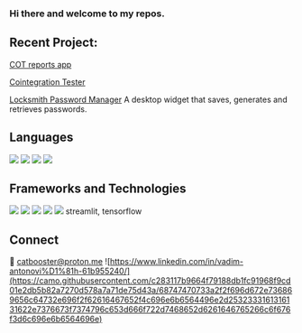 ### Hi there and welcome to my repos. 

<!--
**gamaiun/gamaiun** is a ✨ _special_ ✨ repository because its `README.md` (this file) appears on your GitHub profile.

Here are some ideas to get you started:

- 🔭 I’m currently working on 
- 🌱 I’m currently learning ...
- 👯 I’m looking to collaborate on ...
- 🤔 I’m looking for help with ...
- 💬 Ask me about ...
- 📫 How to reach me: ...
- 😄 Pronouns: ...
- ⚡ Fun fact: ...
-->

## Recent Project:
[COT reports app](https://gamaiun-cot-financial-app-app-9c911c.streamlit.app/)

[Cointegration Tester](https://github.com/gamaiun/stocks_cointegration)

[Locksmith Password Manager](https://github.com/gamaiun/Locksmith-Password_manager) A desktop widget that saves, generates and retrieves passwords.

## Languages
![](https://camo.githubusercontent.com/5f15a9a96a2d838e8299de44943f75c6e251f6158784ee72cd2a730b7da6f4e1/68747470733a2f2f696d672e736869656c64732e696f2f62616467652f707974686f6e2d2532333161316131623f7374796c653d666f722d7468652d6261646765266c6f676f3d707974686f6e) ![](https://camo.githubusercontent.com/960c9d3d1453c346b71c168e29bc5410bedc02e06ea39f2406a0f48927ecec51/68747470733a2f2f696d672e736869656c64732e696f2f62616467652f53514c2d2532333161316131623f7374796c653d666f722d7468652d6261646765) ![](https://camo.githubusercontent.com/16aa632ef2cce922efdb3290346aac0782436b14c3fa30b99b6926bc014a158c/68747470733a2f2f696d672e736869656c64732e696f2f62616467652f48544d4c2d2532333161316131623f7374796c653d666f722d7468652d6261646765266c6f676f3d68746d6c35) ![](https://camo.githubusercontent.com/c91549c309d58c4c355cac3d7f479b4e96a9781c0667ba12a8c8b244b4e1f858/68747470733a2f2f696d672e736869656c64732e696f2f62616467652f4c615465582d2532333161316131623f7374796c653d666f722d7468652d6261646765266c6f676f3d6c61746578)

## Frameworks and Technologies

![](https://camo.githubusercontent.com/de9aaaa15708f79d91c9efe62a210484f4f482c45e38272cc470b4b4352f581f/68747470733a2f2f696d672e736869656c64732e696f2f62616467652f6e756d70792d2532333161316131622e7376673f7374796c653d666f722d7468652d6261646765266c6f676f3d6e756d7079) ![](https://camo.githubusercontent.com/a6939ee726dea559a842a1af73f549bedbf192c566dbb5b139def78a9a0649ee/68747470733a2f2f696d672e736869656c64732e696f2f62616467652f70616e6461732d2532333161316131622e7376673f7374796c653d666f722d7468652d6261646765266c6f676f3d70616e646173) ![](https://camo.githubusercontent.com/c2bb8b2b232241cbf6e6d6fd96e4a9a35b8aad38b70c1376dd3c8de6d4b5319f/68747470733a2f2f696d672e736869656c64732e696f2f62616467652f7363696b69742d2d6c6561726e2d2532333161316131622e7376673f7374796c653d666f722d7468652d6261646765266c6f676f3d7363696b69742d6c6561726e) ![](https://camo.githubusercontent.com/98e7cd0fbd6482bbd22a7748f7ba156866b5030fe96de82297fc3b705837f557/68747470733a2f2f696d672e736869656c64732e696f2f62616467652f4d7953514c2d2532333161316131622e7376673f7374796c653d666f722d7468652d6261646765266c6f676f3d6d7973716c) ![](https://camo.githubusercontent.com/28882a2284946a0945c6ea3fd7a72ac425c07b12f513077cd0ba9f0ae4c9f8c2/68747470733a2f2f696d672e736869656c64732e696f2f62616467652f7079746f7263682d2532333161316131622e7376673f7374796c653d666f722d7468652d6261646765266c6f676f3d7079746f726368) streamlit, tensorflow

## Connect 
💬 catbooster@proton.me 
![https://www.linkedin.com/in/vadim-antonovi%D1%81h-61b955240/](https://camo.githubusercontent.com/c283117b9664f79188db1fc91968f9cd01e2db5b82a7270d578a7a71de75d43a/68747470733a2f2f696d672e736869656c64732e696f2f62616467652f4c696e6b6564496e2d2532333161316131622e7376673f7374796c653d666f722d7468652d6261646765266c6f676f3d6c696e6b6564696e)


